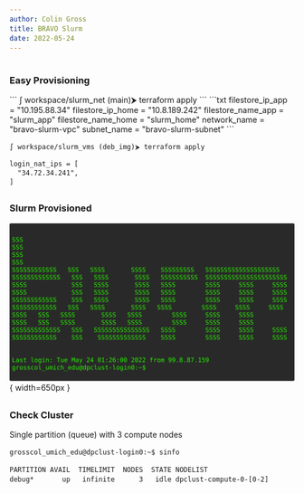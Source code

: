 ```yaml
---
author: Colin Gross
title: BRAVO Slurm
date: 2022-05-24
---
```


# 
<h3>Easy Provisioning</h3>
```
∫ workspace/slurm_net (main)⮞ terraform apply
```
```txt
filestore_ip_app = "10.195.88.34"
filestore_ip_home = "10.8.189.242"
filestore_name_app = "slurm_app"
filestore_name_home = "slurm_home"
network_name = "bravo-slurm-vpc"
subnet_name = "bravo-slurm-subnet"
```

```
∫ workspace/slurm_vms (deb_img)⮞ terraform apply
```
```
login_nat_ips = [
  "34.72.34.241",
]
```

##
### Slurm Provisioned

![](assets/slurm_login.svg){ width=650px }

##
### Check Cluster
Single partition (queue) with 3 compute nodes
```txt
grosscol_umich_edu@dpclust-login0:~$ sinfo
```
```txt
PARTITION AVAIL  TIMELIMIT  NODES  STATE NODELIST
debug*       up   infinite      3   idle dpclust-compute-0-[0-2]
```
